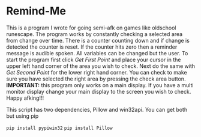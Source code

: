 <h1> Remind-Me </h1>
<p>
This is a program I wrote for going semi-afk on games like oldschool runescape.  The program works by constantly checking a selected area from change over time.  There is a counter counting down and if change is detected the counter is reset.  If the counter hits zero then a reminder message is audible spoken.  All variables can be changed but the user.  To start the program first click <i>Get First Point</i> and place your cursor in the upper left hand corner of the area you wish to check.  Next do the same with <i>Get Second Point</i> for the lower right hand corner.  You can check to make sure you have selected the right area by pressing the check area button. <b>IMPORTANT:</b> this program only works on a main display.  If you have a multi monitor display change your main display to the screen you wish to check.  Happy afking!!!
</p>
<p>
This script has two dependencies, Pillow and win32api. You can get both but using pip
</p>
<code>pip install pypiwin32</code>
<code>pip install Pillow</code>
